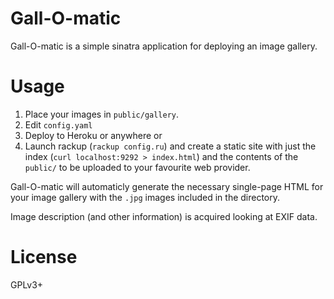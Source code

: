 Gall-O-matic
============

Gall-O-matic is a simple sinatra application for deploying an image gallery.

Usage
=====

1. Place your images in `public/gallery`. 
2. Edit `config.yaml`
3. Deploy to Heroku or anywhere
or
3. Launch rackup (`rackup config.ru`) and create a static site with just the index (`curl localhost:9292 > index.html`) and the contents of the `public/` to be uploaded to your favourite web provider.

Gall-O-matic will automaticly generate the necessary single-page HTML for your image gallery with the `.jpg` images included in the directory.

Image description (and other information) is acquired looking at EXIF data.

License
=======

GPLv3+
